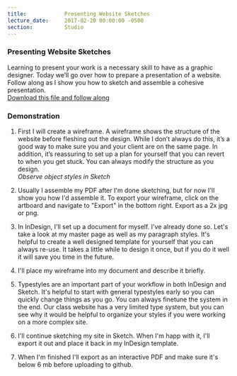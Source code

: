 ```yaml
---
title:            Presenting Website Sketches
lecture_date:     2017-02-20 00:00:00 -0500
section:          Studio
---
```


### Presenting Website Sketches

Learning to present your work is a necessary skill to have as a graphic designer. Today we&rsquo;ll go over how to prepare a presentation of a website. Follow along as I show you how to sketch and assemble a cohesive presentation.
<br>
[Download this file and follow along](../../assets/lectures/studio/wireframe-tutorial.zip)

### Demonstration


1. First I will create a wireframe. A wireframe shows the structure of the website before fleshing out the design. While I don&rsquo;t always do this, it&rsquo;s a good way to make sure you and your client are on the same page. In addition, it&rsquo;s reassuring to set up a plan for yourself that you can revert to when you get stuck. You can always modify the structure as you design.
<br>*Observe object styles in Sketch*


2. Usually I assemble my PDF after I'm done sketching, but for now I'll show you how I'd assemble it. To export your wireframe, click on the artboard and navigate to "Export" in the bottom right. Export as a 2x jpg or png.

3. In InDesign, I'll set up a document for myself. I've already done so. Let's take a look at my master page as well as my paragraph styles. It's helpful to create a well designed template for yourself that you can always re-use. It takes a little while to design it once, but if you do it well it will save you time in the future.

4. I'll place my wireframe into my document and describe it briefly.

5. Typestyles are an important part of your workflow in both InDesign and Sketch. It's helpful to start with general typestyles early so you can quickly change things as you go. You can always finetune the system in the end. Our class website has a very limited type system, but you can see why it would be helpful to organize your styles if you were working on a more complex site.

6. I'll continue sketching my site in Sketch. When I'm happ with it, I'll export it out and place it back in my InDesign template.

7. When I'm finished I'll export as an interactive PDF and make sure it's below 6 mb before uploading to github.
